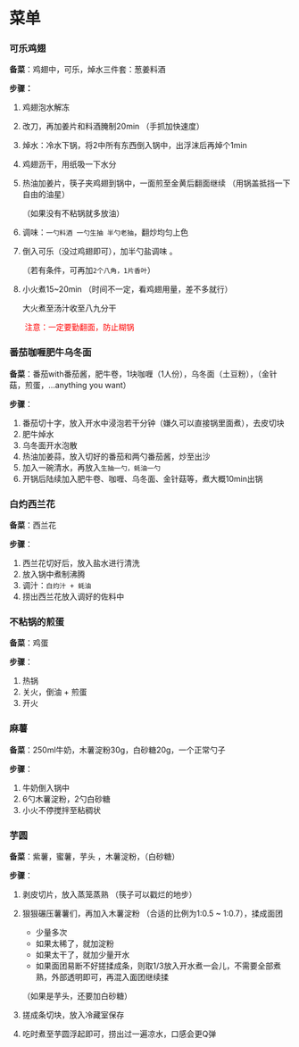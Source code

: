 # 菜单

### 可乐鸡翅

**备菜**：鸡翅中，可乐，焯水三件套：葱姜料酒  

**步骤：**

1. 鸡翅泡水解冻

2. 改刀，再加姜片和料酒腌制20min （手抓加快速度）

3. 焯水：冷水下锅，将2中所有东西倒入锅中，出浮沫后再焯个1min

4. 鸡翅沥干，用纸吸一下水分

5. 热油加姜片，筷子夹鸡翅到锅中，一面煎至金黄后翻面继续 （用锅盖抵挡一下自由的油星）

   （如果没有不粘锅就多放油）

6. 调味：`一勺料酒 一勺生抽 半勺老抽`，翻炒均匀上色

7. 倒入可乐（没过鸡翅即可），加半勺盐调味 。

   （若有条件，可再加`2个八角，1片香叶`）

8. 小火煮15~20min （时间不一定，看鸡翅用量，差不多就行）

   大火煮至汤汁收至八九分干

   <font color='red'> 注意：一定要勤翻面，防止糊锅</font>



### 番茄咖喱肥牛乌冬面

**备菜**：番茄with番茄酱，肥牛卷，1块咖喱（1人份），乌冬面（土豆粉），（金针菇，煎蛋，...anything you want）

**步骤**：

1. 番茄切十字，放入开水中浸泡若干分钟（嫌久可以直接锅里面煮），去皮切块
2. 肥牛焯水
3. 乌冬面开水泡散
4. 热油加姜蒜，放入切好的番茄和两勺番茄酱，炒至出沙
5. 加入一碗清水，再放入`生抽一勺，蚝油一勺`
6. 开锅后陆续加入肥牛卷、咖喱、乌冬面、金针菇等，煮大概10min出锅



### 白灼西兰花

**备菜**：西兰花

**步骤**：

1. 西兰花切好后，放入盐水进行清洗
2. 放入锅中煮制沸腾
3. 调汁：`白灼汁 + 蚝油`
4. 捞出西兰花放入调好的佐料中



### 不粘锅的煎蛋

**备菜**：鸡蛋

**步骤**：

1. 热锅
2. 关火，倒油 + 煎蛋
3. 开火



### 麻薯

**备菜**：250ml牛奶，木薯淀粉30g，白砂糖20g，一个正常勺子

**步骤**：

1. 牛奶倒入锅中
2. 6勺木薯淀粉，2勺白砂糖
3. 小火不停搅拌至粘稠状



### 芋圆

**备菜**：紫薯，蜜薯，芋头 ，木薯淀粉，（白砂糖）

**步骤**：

1. 剥皮切片，放入蒸笼蒸熟 （筷子可以戳烂的地步）

2. 狠狠碾压薯薯们，再加入木薯淀粉 （合适的比例为1:0.5 ~ 1:0.7），揉成面团

   + 少量多次
   + 如果太稀了，就加淀粉
   + 如果太干了，就加少量开水
   + 如果面团易断不好搓揉成条，则取1/3放入开水煮一会儿，不需要全部煮熟，外部透明即可，再混入面团继续揉

   （如果是芋头，还要加白砂糖）

3. 搓成条切块，放入冷藏室保存

4. 吃时煮至芋圆浮起即可，捞出过一遍凉水，口感会更Q弹





